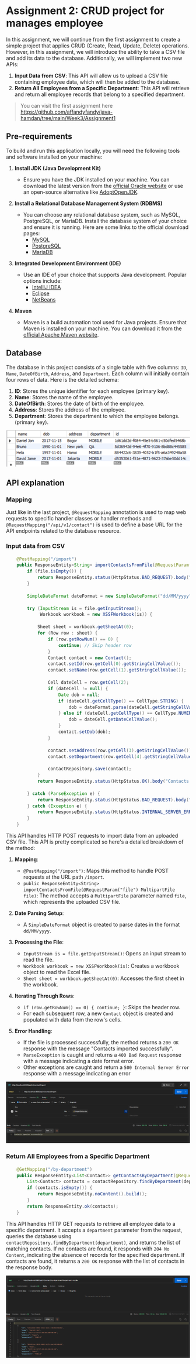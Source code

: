 # Assignment 2: CRUD project for manages employee

In this assignment, we will continue from the first assignment to create a simple project that applies CRUD (Create, Read, Update, Delete) operations. However, in this assignment, we will introduce the ability to take a CSV file and add its data to the database. Additionally, we will implement two new APIs:

1. **Input Data from CSV**: This API will allow us to upload a CSV file containing employee data, which will then be added to the database.
2. **Return All Employees from a Specific Department**: This API will retrieve and return all employee records that belong to a specified department.

> You can visit the first assignment here https://github.com/affandyfandy/java-hamdan/tree/main/Week3/Assignment1

## Pre-requirements
To build and run this application locally, you will need the following tools and software installed on your machine:

1. **Install JDK (Java Development Kit)**
   - Ensure you have the JDK installed on your machine. You can download the latest version from the [official Oracle website](https://www.oracle.com/java/technologies/javase-jdk11-downloads.html) or use an open-source alternative like [AdoptOpenJDK](https://adoptopenjdk.net/).

2. **Install a Relational Database Management System (RDBMS)**
   - You can choose any relational database system, such as MySQL, PostgreSQL, or MariaDB. Install the database system of your choice and ensure it is running. Here are some links to the official download pages:
     - [MySQL](https://dev.mysql.com/downloads/)
     - [PostgreSQL](https://www.postgresql.org/download/)
     - [MariaDB](https://mariadb.org/download/)

3. **Integrated Development Environment (IDE)**
   - Use an IDE of your choice that supports Java development. Popular options include:
     - [IntelliJ IDEA](https://www.jetbrains.com/idea/)
     - [Eclipse](https://www.eclipse.org/downloads/)
     - [NetBeans](https://netbeans.apache.org/download/index.html)

4. **Maven**
   - Maven is a build automation tool used for Java projects. Ensure that Maven is installed on your machine. You can download it from the [official Apache Maven website](https://maven.apache.org/download.cgi).

## Database
The database in this project consists of a single table with five columns: `ID`, `Name`, `DateOfBirth`, `Address`, and `Department`. Each column will initially contain four rows of data. Here is the detailed schema:

1. **ID**: Stores the unique identifier for each employee (primary key).
2. **Name**: Stores the name of the employee.
3. **DateOfBirth**: Stores the date of birth of the employee.
4. **Address**: Stores the address of the employee.
5. **Department**: Stores the department to which the employee belongs.(primary key).

![alt text](image.png)

## API explanation

### Mapping

Just like in the last project, `@RequestMapping` annotation is used to map web requests to specific handler classes or handler methods and `@RequestMapping("/api/v1/contact")` is used to define a base URL for the API endpoints related to the database resource.

### Input data from CSV

```java
    @PostMapping("/import")
    public ResponseEntity<String> importContactsFromFile(@RequestParam("file") MultipartFile file) {
        if (file.isEmpty()) {
            return ResponseEntity.status(HttpStatus.BAD_REQUEST).body("File is empty");
        }

        SimpleDateFormat dateFormat = new SimpleDateFormat("dd/MM/yyyy");

        try (InputStream is = file.getInputStream();
             Workbook workbook = new XSSFWorkbook(is)) {

            Sheet sheet = workbook.getSheetAt(0);
            for (Row row : sheet) {
                if (row.getRowNum() == 0) {
                    continue; // Skip header row
                }
                Contact contact = new Contact();
                contact.setId(row.getCell(0).getStringCellValue());
                contact.setName(row.getCell(1).getStringCellValue());
                
                Cell dateCell = row.getCell(2);
                if (dateCell != null) {
                    Date dob = null;
                    if (dateCell.getCellType() == CellType.STRING) {
                        dob = dateFormat.parse(dateCell.getStringCellValue());
                    } else if (dateCell.getCellType() == CellType.NUMERIC) {
                        dob = dateCell.getDateCellValue();
                    }
                    contact.setDob(dob);
                }

                contact.setAddress(row.getCell(3).getStringCellValue());
                contact.setDepartment(row.getCell(4).getStringCellValue());
                
                contactRepository.save(contact);
            }
            return ResponseEntity.status(HttpStatus.OK).body("Contacts imported successfully");

        } catch (ParseException e) {
            return ResponseEntity.status(HttpStatus.BAD_REQUEST).body("Date format error: " + e.getMessage());
        } catch (Exception e) {
            return ResponseEntity.status(HttpStatus.INTERNAL_SERVER_ERROR).body("Error processing file: " + e.getMessage());
        }
    }
```

This API handles HTTP POST requests to import data from an uploaded CSV file. This API is pretty complicated so here's a detailed breakdown of the method:

1. **Mapping**:
   - `@PostMapping("/import")`: Maps this method to handle POST requests at the URL path `/import`.
   - `public ResponseEntity<String> importContactsFromFile(@RequestParam("file") MultipartFile file)`: The method accepts a `MultipartFile` parameter named `file`, which represents the uploaded CSV file.

2. **Date Parsing Setup**:
   - A `SimpleDateFormat` object is created to parse dates in the format `dd/MM/yyyy`.

3. **Processing the File**:
     - `InputStream is = file.getInputStream()`: Opens an input stream to read the file.
     - `Workbook workbook = new XSSFWorkbook(is)`: Creates a workbook object to read the Excel file.
     - `Sheet sheet = workbook.getSheetAt(0)`: Accesses the first sheet in the workbook.

4. **Iterating Through Rows**:
     - `if (row.getRowNum() == 0) { continue; }`: Skips the header row.
     - For each subsequent row, a new `Contact` object is created and populated with data from the row's cells.

5. **Error Handling**:
   - If the file is processed successfully, the method returns a `200 OK` response with the message "Contacts imported successfully".
   - `ParseException` is caught and returns a `400 Bad Request` response with a message indicating a date format error.
   - Other exceptions are caught and return a `500 Internal Server Error` response with a message indicating an error

![alt text](image-1.png)

### Return All Employees from a Specific Department

```java
    @GetMapping("/by-department")
    public ResponseEntity<List<Contact>> getContactsByDepartment(@RequestParam("department") String department) {
        List<Contact> contacts = contactRepository.findByDepartment(department);
        if (contacts.isEmpty()) {
            return ResponseEntity.noContent().build();
        }
        return ResponseEntity.ok(contacts);
    }
```

This API handles HTTP GET requests to retrieve all employee data to a specific department. It accepts a `department` parameter from the request, queries the database using `contactRepository.findByDepartment(department)`, and returns the list of matching contacts. If no contacts are found, it responds with `204 No Content`, indicating the absence of records for the specified department. If contacts are found, it returns a `200 OK` response with the list of contacts in the response body.

![alt text](image-2.png)